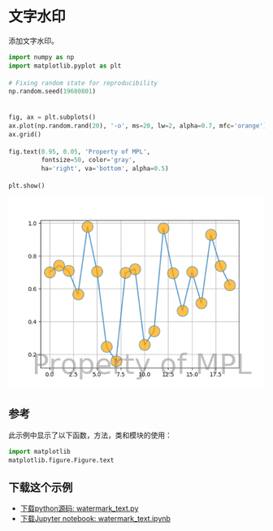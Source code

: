 # 文字水印

添加文字水印。

```python
import numpy as np
import matplotlib.pyplot as plt

# Fixing random state for reproducibility
np.random.seed(19680801)


fig, ax = plt.subplots()
ax.plot(np.random.rand(20), '-o', ms=20, lw=2, alpha=0.7, mfc='orange')
ax.grid()

fig.text(0.95, 0.05, 'Property of MPL',
         fontsize=50, color='gray',
         ha='right', va='bottom', alpha=0.5)

plt.show()
```

![文字水印示例](/static/images/gallery/sphx_glr_watermark_text_001.png)

## 参考

此示例中显示了以下函数，方法，类和模块的使用：

```python
import matplotlib
matplotlib.figure.Figure.text
```

## 下载这个示例
            
- [下载python源码: watermark_text.py](https://matplotlib.org/_downloads/watermark_text.py)
- [下载Jupyter notebook: watermark_text.ipynb](https://matplotlib.org/_downloads/watermark_text.ipynb)